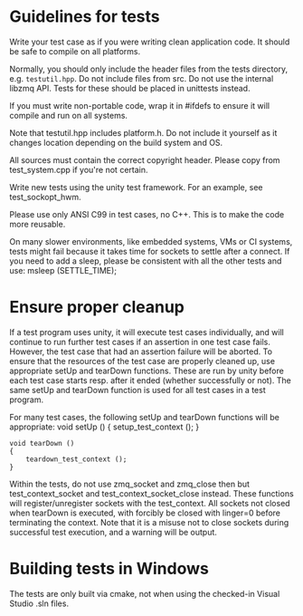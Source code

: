 #   Guidelines for tests

Write your test case as if you were writing clean application code. It should be safe to compile on all platforms.

Normally, you should only include the header files from the tests directory, e.g. `testutil.hpp`. Do not include files from src. Do not use the internal libzmq API. Tests for these should be placed in unittests instead.

If you must write non-portable code, wrap it in #ifdefs to ensure it will compile and run on all systems.

Note that testutil.hpp includes platform.h. Do not include it yourself as it changes location depending on the build system and OS.

All sources must contain the correct copyright header. Please copy from test_system.cpp if you're not certain.

Write new tests using the unity test framework. For an example, see test_sockopt_hwm.

Please use only ANSI C99 in test cases, no C++. This is to make the code more reusable.

On many slower environments, like embedded systems, VMs or CI systems, tests might
fail because it takes time for sockets to settle after a connect. If you need
to add a sleep, please be consistent with all the other tests and use:
  msleep (SETTLE_TIME);
  
#   Ensure proper cleanup

If a test program uses unity, it will execute test cases individually, and will continue to run further test cases if an assertion in one test case fails. However, the test case that had an assertion failure will be aborted.
To ensure that the resources of the test case are properly cleaned up, use appropriate setUp and tearDown functions. These are run by unity before each test case starts resp. after it ended (whether successfully or not).
The same setUp and tearDown function is used for all test cases in a test program.

For many test cases, the following setUp and tearDown functions will be appropriate:
	void setUp ()
	{
		setup_test_context ();
	}

	void tearDown ()
	{
		teardown_test_context ();
	}

Within the tests, do not use zmq_socket and zmq_close then but test_context_socket and test_context_socket_close instead. These functions will register/unregister sockets with the test_context. 
All sockets not closed when tearDown is executed, with forcibly be closed with linger=0 before terminating the context. Note that it is a misuse not to close sockets during successful test execution, 
and a warning will be output.

#   Building tests in Windows

The tests are only built via cmake, not when using the checked-in Visual Studio .sln files.
